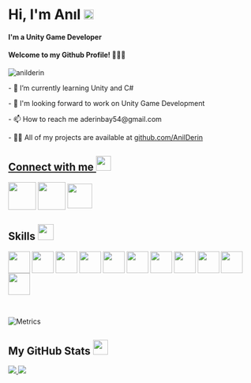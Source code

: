 
<h1 align="left">Hi, I'm Anıl  <img src = "https://raw.githubusercontent.com/MartinHeinz/MartinHeinz/master/wave.gif" width = "20px" > </h1>

<h4 align="left"> I'm a Unity Game Developer </h4>
<h4 align="left"> Welcome to my Github Profile! 🙋🏻‍♂️ </h4>
<p align="left"> <img src="https://komarev.com/ghpvc/?username=anilderin&label=Profile%20views&color=0e75b6&style=flat" alt="anilderin" /> </p>

<p align="left"> - 🌱 I’m currently learning Unity and C#
<p align="left"> - 👯 I'm looking forward to work on Unity Game Development  
<p align="left"> - 📫 How to reach me aderinbay54@gmail.com
 
<p align="left"> -  👨‍💻 All of my projects are available at <a href = "https://github.com/AnilDerin">
 github.com/AnilDerin </p>
 

<p align="left">
 
 
<h2> Connect with me <img src='https://raw.githubusercontent.com/ShahriarShafin/ShahriarShafin/main/Assets/handshake.gif' width="30px"> </h2>
<a href = "https://www.linkedin.com/in/aderinbay/"><img width = '56px' align= 'center' src="https://img.icons8.com/fluent/48/000000/linkedin.png"/></a>
<a href = "https://www.instagram.com/aderinbay/"><img width = '56px' align= 'center' src="https://img.icons8.com/fluent/48/000000/instagram-new.png"/></a>
<a href = 'https://www.twitter.com/aderinbay'> <img width = '50px' align= 'center' src="https://raw.githubusercontent.com/rahulbanerjee26/githubAboutMeGenerator/main/icons/twitter.svg"/></a>

</p>





<h2> Skills <img src = "https://media2.giphy.com/media/QssGEmpkyEOhBCb7e1/giphy.gif?cid=ecf05e47a0n3gi1bfqntqmob8g9aid1oyj2wr3ds3mg700bl&rid=giphy.gif" width = 32px> </h2>
<p align='left'>

<img width ='44px' align='center' src ='https://raw.githubusercontent.com/rahulbanerjee26/githubAboutMeGenerator/main/icons/html.svg'>  
<img width ='44px' align='center' src ='https://raw.githubusercontent.com/rahulbanerjee26/githubAboutMeGenerator/main/icons/css.svg'>
<img width ='44px' align='center' src ='https://raw.githubusercontent.com/rahulbanerjee26/githubAboutMeGenerator/main/icons/javascript.svg'>
<img width ='44px' align='center' src ='https://upload.wikimedia.org/wikipedia/commons/thumb/4/47/React.svg/512px-React.svg.png'>


<img width ='44px' align='center' src ='https://raw.githubusercontent.com/rahulbanerjee26/githubAboutMeGenerator/main/icons/bootstrap.svg'>


<img width ='44px' align='center' src ='https://raw.githubusercontent.com/rahulbanerjee26/githubAboutMeGenerator/main/icons/firebase.svg'>  


<img width ='44px' align='center' src ='https://raw.githubusercontent.com/rahulbanerjee26/githubAboutMeGenerator/main/icons/git.svg'>
<img width ='44px' align='center' src ='https://raw.githubusercontent.com/rahulbanerjee26/githubAboutMeGenerator/main/icons/github.svg'>
<img width ='44px' align='center' src ='https://cdn.worldvectorlogo.com/logos/kotlin-1.svg'>
<img width ='44px' align='center' src ='https://upload.wikimedia.org/wikipedia/tr/thumb/2/2e/Java_Logo.svg/300px-Java_Logo.svg.png'>
<img width ='44px' align='center' src ='https://miro.medium.com/max/1024/1*I6F19w6Lc0sQZWTGP3xigg.png'>
 
 

<br>
</p>
<br>

 ![Metrics](https://metrics.lecoq.io/AnilDerin?template=terminal&base.header=0&base.activity=0&base.repositories=0&base.metadata=0&languages=1&languages.limit=8&languages.colors=github&languages.threshold=0%25&config.timezone=Europe%2FIstanbul)                                                                                                                           

 
<h2 align='left'> My GitHub Stats <img src='https://media1.giphy.com/media/du3J3cXyzhj75IOgvA/giphy.gif?cid=ecf05e47x2g034i9pzwtzzsd3xgg2w9nr94t4tflbbgo3008&rid=giphy.gif' width='30px'> </h2>
<a href="https://github.com/anuraghazra/github-readme-stats">
<img src="https://github-readme-stats.vercel.app/api?username=anilderin&count_private=true&show_icons=true&theme=default" />
</a>
<a href="https://github.com/anuraghazra/convoychat">
<img src="https://github-readme-stats.vercel.app/api/top-langs/?username=anilderin&theme=default" />
</a>
</div>


